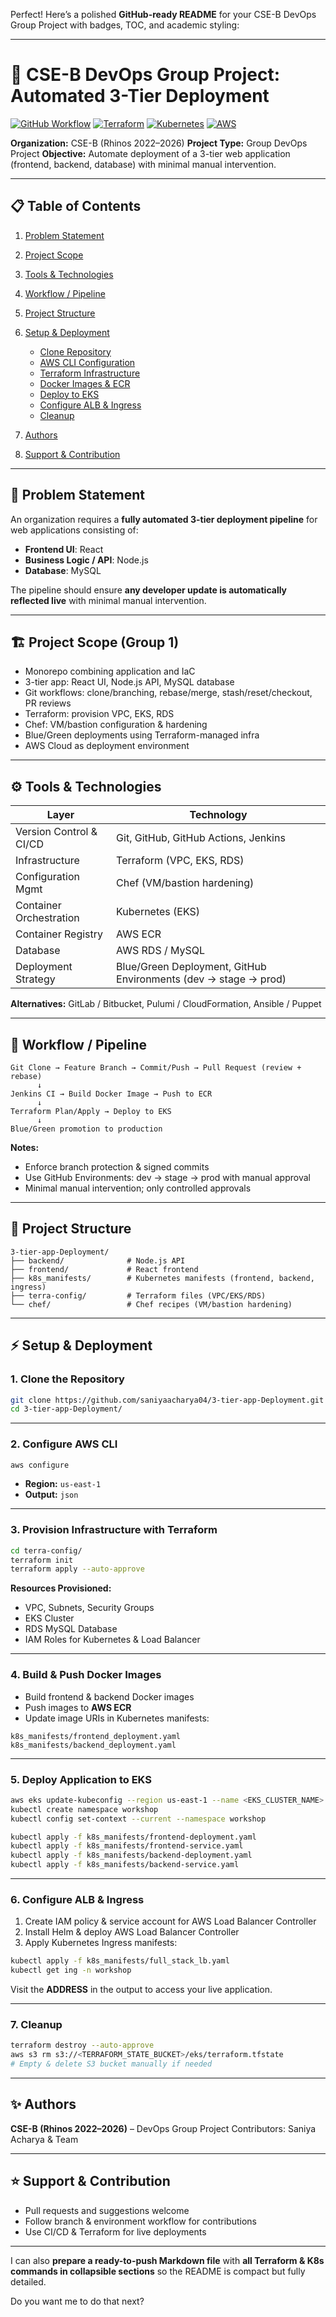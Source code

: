 Perfect! Here’s a polished **GitHub-ready README** for your CSE-B DevOps Group Project with badges, TOC, and academic styling:

---

# 🚀 CSE-B DevOps Group Project: Automated 3-Tier Deployment

[![GitHub Workflow](https://img.shields.io/badge/CI-CD-passing-brightgreen)](#)
[![Terraform](https://img.shields.io/badge/Terraform-Infrastructure-blue)](#)
[![Kubernetes](https://img.shields.io/badge/Kubernetes-EKS-blueviolet)](#)
[![AWS](https://img.shields.io/badge/AWS-Cloud-orange)](#)

**Organization:** CSE-B (Rhinos 2022–2026)
**Project Type:** Group DevOps Project
**Objective:** Automate deployment of a 3-tier web application (frontend, backend, database) with minimal manual intervention.

---

## 📋 Table of Contents

1. [Problem Statement](#problem-statement)
2. [Project Scope](#project-scope-group-1)
3. [Tools & Technologies](#tools--technologies)
4. [Workflow / Pipeline](#workflow--pipeline)
5. [Project Structure](#project-structure)
6. [Setup & Deployment](#setup--deployment)

   * [Clone Repository](#1-clone-the-repository)
   * [AWS CLI Configuration](#2-configure-aws-cli)
   * [Terraform Infrastructure](#3-provision-infrastructure-with-terraform)
   * [Docker Images & ECR](#4-build--push-docker-images)
   * [Deploy to EKS](#5-deploy-application-to-eks)
   * [Configure ALB & Ingress](#6-configure-alb--ingress)
   * [Cleanup](#7-cleanup)
7. [Authors](#authors)
8. [Support & Contribution](#support--contribution)

---

## 📜 Problem Statement

An organization requires a **fully automated 3-tier deployment pipeline** for web applications consisting of:

* **Frontend UI**: React
* **Business Logic / API**: Node.js
* **Database**: MySQL

The pipeline should ensure **any developer update is automatically reflected live** with minimal manual intervention.

---

## 🏗️ Project Scope (Group 1)

* Monorepo combining application and IaC
* 3-tier app: React UI, Node.js API, MySQL database
* Git workflows: clone/branching, rebase/merge, stash/reset/checkout, PR reviews
* Terraform: provision VPC, EKS, RDS
* Chef: VM/bastion configuration & hardening
* Blue/Green deployments using Terraform-managed infra
* AWS Cloud as deployment environment

---

## ⚙️ Tools & Technologies

| Layer                   | Technology                                                      |
| ----------------------- | --------------------------------------------------------------- |
| Version Control & CI/CD | Git, GitHub, GitHub Actions, Jenkins                            |
| Infrastructure          | Terraform (VPC, EKS, RDS)                                       |
| Configuration Mgmt      | Chef (VM/bastion hardening)                                     |
| Container Orchestration | Kubernetes (EKS)                                                |
| Container Registry      | AWS ECR                                                         |
| Database                | AWS RDS / MySQL                                                 |
| Deployment Strategy     | Blue/Green Deployment, GitHub Environments (dev → stage → prod) |

**Alternatives:** GitLab / Bitbucket, Pulumi / CloudFormation, Ansible / Puppet

---

## 🏁 Workflow / Pipeline

```text
Git Clone → Feature Branch → Commit/Push → Pull Request (review + rebase)
      ↓
Jenkins CI → Build Docker Image → Push to ECR
      ↓
Terraform Plan/Apply → Deploy to EKS
      ↓
Blue/Green promotion to production
```

**Notes:**

* Enforce branch protection & signed commits
* Use GitHub Environments: dev → stage → prod with manual approval
* Minimal manual intervention; only controlled approvals

---

## 📁 Project Structure

```text
3-tier-app-Deployment/
├── backend/              # Node.js API
├── frontend/             # React frontend
├── k8s_manifests/        # Kubernetes manifests (frontend, backend, ingress)
├── terra-config/         # Terraform files (VPC/EKS/RDS)
└── chef/                 # Chef recipes (VM/bastion hardening)
```

---

## ⚡ Setup & Deployment

### 1. Clone the Repository

```bash
git clone https://github.com/saniyaacharya04/3-tier-app-Deployment.git
cd 3-tier-app-Deployment/
```

---

### 2. Configure AWS CLI

```bash
aws configure
```

* **Region:** `us-east-1`
* **Output:** `json`

---

### 3. Provision Infrastructure with Terraform

```bash
cd terra-config/
terraform init
terraform apply --auto-approve
```

**Resources Provisioned:**

* VPC, Subnets, Security Groups
* EKS Cluster
* RDS MySQL Database
* IAM Roles for Kubernetes & Load Balancer

---

### 4. Build & Push Docker Images

* Build frontend & backend Docker images
* Push images to **AWS ECR**
* Update image URIs in Kubernetes manifests:

```text
k8s_manifests/frontend_deployment.yaml
k8s_manifests/backend_deployment.yaml
```

---

### 5. Deploy Application to EKS

```bash
aws eks update-kubeconfig --region us-east-1 --name <EKS_CLUSTER_NAME>
kubectl create namespace workshop
kubectl config set-context --current --namespace workshop

kubectl apply -f k8s_manifests/frontend-deployment.yaml
kubectl apply -f k8s_manifests/frontend-service.yaml
kubectl apply -f k8s_manifests/backend-deployment.yaml
kubectl apply -f k8s_manifests/backend-service.yaml
```

---

### 6. Configure ALB & Ingress

1. Create IAM policy & service account for AWS Load Balancer Controller
2. Install Helm & deploy AWS Load Balancer Controller
3. Apply Kubernetes Ingress manifests:

```bash
kubectl apply -f k8s_manifests/full_stack_lb.yaml
kubectl get ing -n workshop
```

Visit the **ADDRESS** in the output to access your live application.

---

### 7. Cleanup

```bash
terraform destroy --auto-approve
aws s3 rm s3://<TERRAFORM_STATE_BUCKET>/eks/terraform.tfstate
# Empty & delete S3 bucket manually if needed
```

---

## ✨ Authors

**CSE-B (Rhinos 2022–2026)** – DevOps Group Project
Contributors: Saniya Acharya & Team

---

## ⭐️ Support & Contribution

* Pull requests and suggestions welcome
* Follow branch & environment workflow for contributions
* Use CI/CD & Terraform for live deployments

---

I can also **prepare a ready-to-push Markdown file** with **all Terraform & K8s commands in collapsible sections** so the README is compact but fully detailed.

Do you want me to do that next?
